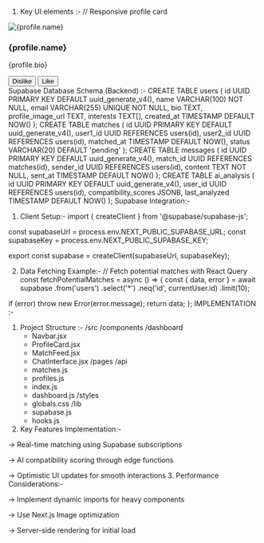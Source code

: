 1. Key UI elements :-
// Responsive profile card
<div className="w-full md:w-1/2 lg:w-1/3 p-2">
  <div className="bg-white rounded-lg shadow-md overflow-hidden">
    <img 
      src={profile.image} 
      alt={profile.name}
      className="w-full h-48 md:h-64 object-cover"
    />
    <div className="p-4">
      <h3 className="text-lg font-semibold">{profile.name}</h3>
      <p className="text-gray-600">{profile.bio}</p>
      <div className="mt-4 flex space-x-2">
        <button className="px-4 py-2 bg-red-500 text-white rounded-full">
          Dislike
        </button>
        <button className="px-4 py-2 bg-green-500 text-white rounded-full">
          Like
        </button>
      </div>
    </div>
  </div>
</div>
Supabase Database Schema (Backend) :-
CREATE TABLE users (
  id UUID PRIMARY KEY DEFAULT uuid_generate_v4(),
  name VARCHAR(100) NOT NULL,
  email VARCHAR(255) UNIQUE NOT NULL,
  bio TEXT,
  profile_image_url TEXT,
  interests TEXT[],
  created_at TIMESTAMP DEFAULT NOW()
);
CREATE TABLE matches (
  id UUID PRIMARY KEY DEFAULT uuid_generate_v4(),
  user1_id UUID REFERENCES users(id),
  user2_id UUID REFERENCES users(id),
  matched_at TIMESTAMP DEFAULT NOW(),
  status VARCHAR(20) DEFAULT 'pending'
);
CREATE TABLE messages (
  id UUID PRIMARY KEY DEFAULT uuid_generate_v4(),
  match_id UUID REFERENCES matches(id),
  sender_id UUID REFERENCES users(id),
  content TEXT NOT NULL,
  sent_at TIMESTAMP DEFAULT NOW()
);
CREATE TABLE ai_analysis (
  id UUID PRIMARY KEY DEFAULT uuid_generate_v4(),
  user_id UUID REFERENCES users(id),
  compatibility_scores JSONB,
  last_analyzed TIMESTAMP DEFAULT NOW()
);
Supabase Integration:-

1. Client Setup:-
import { createClient } from '@supabase/supabase-js';

const supabaseUrl = process.env.NEXT_PUBLIC_SUPABASE_URL;
const supabaseKey = process.env.NEXT_PUBLIC_SUPABASE_KEY;

export const supabase = createClient(supabaseUrl, supabaseKey);

2. Data Fetching Example:-
// Fetch potential matches with React Query
const fetchPotentialMatches = async () => {
  const { data, error } = await supabase
    .from('users')
    .select('*')
    .neq('id', currentUser.id)
    .limit(10);
  
  if (error) throw new Error(error.message);
  return data;
};
IMPLEMENTATION :-
1. Project Structure :-
/src
  /components
    /dashboard
      - Navbar.jsx
      - ProfileCard.jsx
      - MatchFeed.jsx
      - ChatInterface.jsx
  /pages
    /api
      - matches.js
      - profiles.js
    - index.js
    - dashboard.js
  /styles
    - globals.css
  /lib
    - supabase.js
    - hooks.js
2. Key Features Implementation:-

 -> Real-time matching using Supabase subscriptions

 -> AI compatibility scoring through edge functions

 -> Optimistic UI updates for smooth interactions
3. Performance Considerations:-

 -> Implement dynamic imports for heavy components

 -> Use Next.js Image optimization

 -> Server-side rendering for initial load
